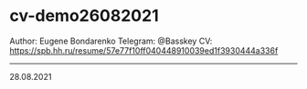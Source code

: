 # cv-demo26082021

Author: Eugene Bondarenko
Telegram: @Basskey
CV: https://spb.hh.ru/resume/57e77f10ff040448910039ed1f3930444a336f
___

28.08.2021
